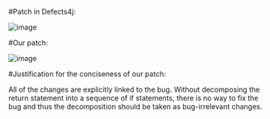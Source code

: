 #Patch in Defects4j:

![image](https://github.com/SE4Testing/Data4ICSE2021Submission/blob/main/EvaluationData/mismatchedButConcisePatches/pic/lang14-defects4j.png)

#Our patch:

![image](https://github.com/SE4Testing/Data4ICSE2021Submission/blob/main/EvaluationData/mismatchedButConcisePatches/pic/lang14-our.png)

#Justification for the conciseness of our patch:

All of the changes are explicitly linked to the bug. Without decomposing the return statement into a sequence of if statements, there is no way to fix the bug and thus the decomposition should be taken as bug-irrelevant changes.
